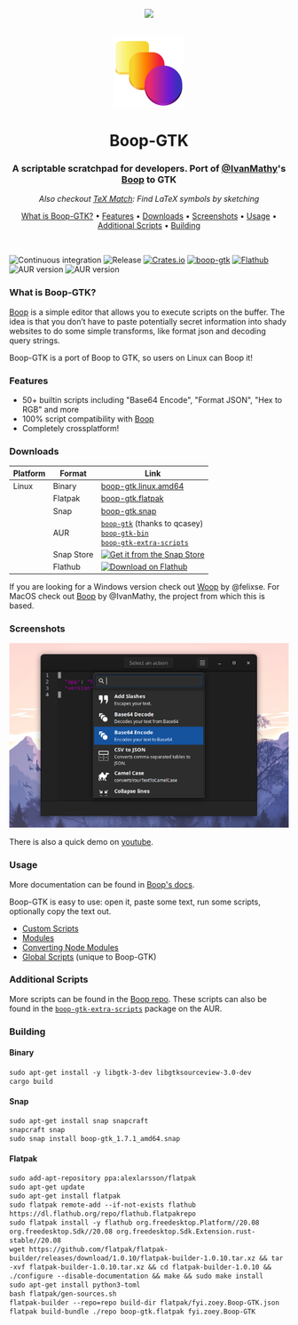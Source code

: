 <p align="center">
  <a href="https://youtu.be/WXDTsJ4cqO4"><img src="docs/demo.apng"></a>
</p>

</br>

<div align="center">
  <img width="128px" src="data/fyi.zoey.Boop-GTK.svg" >
</div>

<h1 align="center">Boop-GTK</h1>
<h3 align="center">A scriptable scratchpad for developers. Port of <a href="https://github.com/IvanMathy"><b>@IvanMathy</b></a>'s <a href="https://github.com/IvanMathy/Boop">Boop</a> to GTK</h3>
<p align="center"><i>Also checkout <a href="https://github.com/zoeyfyi/TeX-Match">TeX Match</a>: Find LaTeX symbols by sketching</i></p>


<p align="center">
  <a href="#what-is-boop-gtk">What is Boop-GTK?</a> • <a href="#features">Features</a> • <a href="#downloads">Downloads</a> • <a href="#screenshots">Screenshots</a> • <a href="#usage">Usage</a> • <a href="#additional-scripts">Additional Scripts</a> • <a href="#building">Building</a>
</p>


</br>

![Continuous integration](https://github.com/zoeyfyi/Boop-GTK/workflows/Continuous%20integration/badge.svg)
![Release](https://github.com/zoeyfyi/Boop-GTK/workflows/Release/badge.svg?branch=release)
[![Crates.io](https://img.shields.io/crates/v/boop-gtk)](https://crates.io/crates/boop-gtk)
[![boop-gtk](https://snapcraft.io//boop-gtk/badge.svg)](https://snapcraft.io/boop-gtk)
[![Flathub](https://img.shields.io/flathub/v/fyi.zoey.Boop-GTK)](https://flathub.org/apps/details/fyi.zoey.Boop-GTK)
![AUR version](https://img.shields.io/aur/version/boop-gtk?label=AUR%20boop-gtk)
![AUR version](https://img.shields.io/aur/version/boop-gtk-bin?label=AUR%20boop-gtk-bin)

### What is Boop-GTK?

[Boop](https://github.com/IvanMathy) is a simple editor that allows you to execute scripts on the buffer. The idea is that you don’t have to paste potentially secret information into shady websites to do some simple transforms, like format json and decoding query strings.

Boop-GTK is a port of Boop to GTK, so users on Linux can Boop it!

### Features

- 50+ builtin scripts including "Base64 Encode", "Format JSON", "Hex to RGB" and more
- 100% script compatibility with [Boop](https://github.com/IvanMathy/Boop)
- Completely crossplatform!

### Downloads

| Platform | Format | Link | 
| -------- | ------ | ---- | 
| Linux | Binary | [boop-gtk.linux.amd64](https://github.com/zoeyfyi/Boop-GTK/releases/latest/download/boop-gtk.linux.amd64) | 
| | Flatpak | [boop-gtk.flatpak](https://github.com/zoeyfyi/Boop-GTK/releases/latest/download/boop-gtk.flatpak) | 
| | Snap | [boop-gtk.snap](https://github.com/zoeyfyi/Boop-GTK/releases/latest/download/boop-gtk.snap) | 
| | AUR | [`boop-gtk`](https://aur.archlinux.org/packages/boop-gtk/) (thanks to qcasey) </br> [`boop-gtk-bin`](https://aur.archlinux.org/packages/boop-gtk-bin/) </br>  [`boop-gtk-extra-scripts`](https://aur.archlinux.org/packages/boop-gtk-extra-scripts/) | 
| | Snap Store | [![Get it from the Snap Store](https://snapcraft.io/static/images/badges/en/snap-store-black.svg)](https://snapcraft.io/boop-gtk) | 
| | Flathub | [<img width='190' alt='Download on Flathub' src='https://flathub.org/assets/badges/flathub-badge-en.png'>](https://flathub.org/apps/details/fyi.zoey.Boop-GTK) | 

If you are looking for a Windows version check out [Woop](https://github.com/felixse/Woop) by @felixse. For MacOS check out [Boop](https://github.com/IvanMathy/Boop) by @IvanMathy, the project from which this is based.

### Screenshots

![linux screenshot](screenshot.png)

There is also a quick demo on [youtube](https://youtu.be/WXDTsJ4cqO4).

### Usage

More documentation can be found in [Boop's docs](https://github.com/IvanMathy/Boop/blob/main/Boop/Documentation/Readme.md).

Boop-GTK is easy to use: open it, paste some text, run some scripts, optionally copy the text out.

- [Custom Scripts](https://github.com/IvanMathy/Boop/blob/main/Boop/Documentation/CustomScripts.md)
- [Modules](https://github.com/IvanMathy/Boop/blob/main/Boop/Documentation/Modules.md)
- [Converting Node Modules](https://github.com/IvanMathy/Boop/blob/main/Boop/Documentation/ConvertingNodeModules.md)
- [Global Scripts](docs/GlobalScripts.md) (unique to Boop-GTK)

### Additional Scripts

More scripts can be found in the [Boop repo](https://github.com/IvanMathy/Boop/tree/main/Scripts). These scripts can also be found in the <a href="https://aur.archlinux.org/packages/boop-gtk-extra-scripts/"><code>boop-gtk-extra-scripts</code></a> package on the AUR.

### Building

#### Binary

```shell
sudo apt-get install -y libgtk-3-dev libgtksourceview-3.0-dev
cargo build
```

#### Snap

```shell
sudo apt-get install snap snapcraft
snapcraft snap
sudo snap install boop-gtk_1.7.1_amd64.snap
```

#### Flatpak

```shell
sudo add-apt-repository ppa:alexlarsson/flatpak 
sudo apt-get update 
sudo apt-get install flatpak
sudo flatpak remote-add --if-not-exists flathub https://dl.flathub.org/repo/flathub.flatpakrepo
sudo flatpak install -y flathub org.freedesktop.Platform//20.08 org.freedesktop.Sdk//20.08 org.freedesktop.Sdk.Extension.rust-stable//20.08
wget https://github.com/flatpak/flatpak-builder/releases/download/1.0.10/flatpak-builder-1.0.10.tar.xz && tar -xvf flatpak-builder-1.0.10.tar.xz && cd flatpak-builder-1.0.10 && ./configure --disable-documentation && make && sudo make install
sudo apt-get install python3-toml
bash flatpak/gen-sources.sh
flatpak-builder --repo=repo build-dir flatpak/fyi.zoey.Boop-GTK.json
flatpak build-bundle ./repo boop-gtk.flatpak fyi.zoey.Boop-GTK
```

